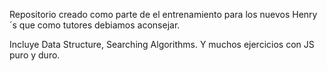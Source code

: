 Repositorio creado como parte de el entrenamiento para los nuevos Henry´s que como tutores debiamos aconsejar.

Incluye Data Structure, Searching Algorithms. Y muchos ejercicios con JS puro y duro.
